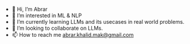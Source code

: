 - 👋 Hi, I’m Abrar
- 👀 I’m interested in ML & NLP
- 🌱 I’m currently learning LLMs and its usecases in real world problems.
- 💞️ I’m looking to collaborate on LLMs.
- 📫 How to reach me abrar.khalid.mak@gmail.com

<!---
abrar-khalid/abrar-khalid is a ✨ special ✨ repository because its `README.md` (this file) appears on your GitHub profile.
You can click the Preview link to take a look at your changes.
--->
